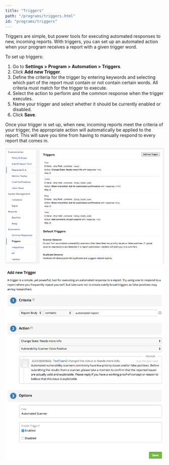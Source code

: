 ```yaml
---
title: "Triggers"
path: "/programs/triggers.html"
id: "programs/triggers"
---
```

Triggers are simple, but power tools for executing automated responses to new, incoming reports. With triggers, you can set up an automated action when your program receives a report with a given trigger word. 

To set up triggers:
1. Go to **Settings > Program > Automation > Triggers**. 
2. Click **Add new Trigger**. 
3. Define the criteria for the trigger by entering keywords and selecting which part of the report must contain or not contain certain words. All criteria must match for the trigger to execute. 
4. Select the action to perform and the common response when the trigger executes. 
5. Name your trigger and select whether it should be currently enabled or disabled.
6. Click **Save**. 

Once your trigger is set up, when new, incoming reports meet the criteria of your trigger, the appropriate action will automatically be applied to the report. This will save you time from having to manually respond to every report that comes in. 

![trigger-1](./images/triggers-1.png)

![trigger-2](./images/triggers-2.png)
